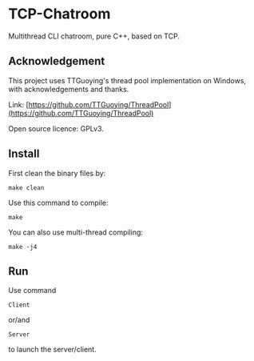 # TCP-Chatroom

Multithread CLI chatroom, pure C++, based on TCP.

## Acknowledgement

This project uses TTGuoying's thread pool implementation on Windows, with acknowledgements and thanks.

Link: [https://github.com/TTGuoying/ThreadPool](https://github.com/TTGuoying/ThreadPool)

Open source licence: GPLv3.

## Install

First clean the binary files by:

    make clean

Use this command to compile:

    make

You can also use multi-thread compiling:

    make -j4

## Run

Use command

    Client

or/and

    Server

to launch the server/client.


